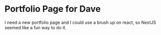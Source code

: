 # Portfolio Page for Dave

I need a new portfolio page and I could use a brush up on react, so NextJS seemed like a fun way to do it.